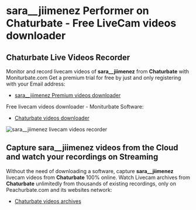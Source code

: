 # sara__jiimenez Performer on Chaturbate - Free LiveCam videos downloader

## Chaturbate Live Videos Recorder

Monitor and record livecam videos of **sara__jiimenez** from **Chaturbate** with Moniturbate.com
Get a premium trial for free by just and only registering with your Email address:
* [sara__jiimenez Premium videos downloader](https://moniturbate.com/request-demo-licence-key.html)

Free livecam videos downloader - Moniturbate Software:
* [Chaturbate videos downloader](https://moniturbate.com/moniturbate-download-software.html)

![sara__jiimenez livecam videos recorder](https://peachurnet.com/templates/moniturbate-software.png)


## Capture sara__jiimenez videos from the Cloud and watch your recordings on Streaming

Without the need of downloading a software, capture **sara__jiimenez** livecam videos from **Chaturbate** 100% online.
Watch Livecam archives from **Chaturbate** unlimitedly from thousands of existing recordings, only on Peachurbate.com and its websites network:
* [Chaturbate videos archives](https://peachurnet.com/)